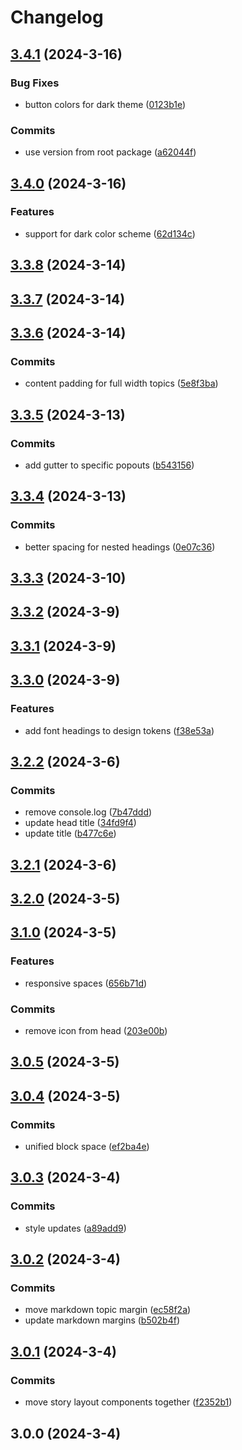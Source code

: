 # Changelog

## [3.4.1](https://github.com/jaccomeijer/green-lib/compare/3.4.0...3.4.1) (2024-3-16)


### Bug Fixes

* button colors for dark theme ([0123b1e](https://github.com/jaccomeijer/green-lib/commit/0123b1ebe58dd9b461a5c17019ce27ccdcc8ed1f))


### Commits

* use version from root package ([a62044f](https://github.com/jaccomeijer/green-lib/commit/a62044f76af800d2545d169bcba27901aedf175a))

## [3.4.0](https://github.com/jaccomeijer/green-lib/compare/3.3.8...3.4.0) (2024-3-16)


### Features

* support for dark color scheme ([62d134c](https://github.com/jaccomeijer/green-lib/commit/62d134cfb82cd4f1e1803bafe0ce89a03f9aade9))

## [3.3.8](https://github.com/jaccomeijer/green-lib/compare/3.3.7...3.3.8) (2024-3-14)

## [3.3.7](https://github.com/jaccomeijer/green-lib/compare/3.3.6...3.3.7) (2024-3-14)

## [3.3.6](https://github.com/jaccomeijer/green-lib/compare/3.3.5...3.3.6) (2024-3-14)


### Commits

* content padding for full width topics ([5e8f3ba](https://github.com/jaccomeijer/green-lib/commit/5e8f3baa35a141f33272ea0e86bd979603fb3a07))

## [3.3.5](https://github.com/jaccomeijer/green-lib/compare/3.3.4...3.3.5) (2024-3-13)


### Commits

* add gutter to specific popouts ([b543156](https://github.com/jaccomeijer/green-lib/commit/b543156dd880c15f0a9b459b0929fc6ae65e1f0d))

## [3.3.4](https://github.com/jaccomeijer/green-lib/compare/3.3.3...3.3.4) (2024-3-13)


### Commits

* better spacing for nested headings ([0e07c36](https://github.com/jaccomeijer/green-lib/commit/0e07c36a4515722a86edea9b0a1f605711d8caa6))

## [3.3.3](https://github.com/jaccomeijer/green-lib/compare/3.3.2...3.3.3) (2024-3-10)

## [3.3.2](https://github.com/jaccomeijer/green-lib/compare/3.3.1...3.3.2) (2024-3-9)

## [3.3.1](https://github.com/jaccomeijer/green-lib/compare/3.3.0...3.3.1) (2024-3-9)

## [3.3.0](https://github.com/jaccomeijer/green-lib/compare/3.2.2...3.3.0) (2024-3-9)


### Features

* add font headings to design tokens ([f38e53a](https://github.com/jaccomeijer/green-lib/commit/f38e53abd092d189562224124a9211b13c8e5a6e))

## [3.2.2](https://github.com/jaccomeijer/green-lib/compare/3.2.1...3.2.2) (2024-3-6)


### Commits

* remove console.log ([7b47ddd](https://github.com/jaccomeijer/green-lib/commit/7b47dddf94808365ffd6b0d265a3ed40ab1a6cb4))
* update head title ([34fd9f4](https://github.com/jaccomeijer/green-lib/commit/34fd9f4637a4bf6875b30e3b5c3838e3656c3091))
* update title ([b477c6e](https://github.com/jaccomeijer/green-lib/commit/b477c6ed49267b1cc56db73c965504ace36b3391))

## [3.2.1](https://github.com/jaccomeijer/green-lib/compare/3.2.0...3.2.1) (2024-3-6)

## [3.2.0](https://github.com/jaccomeijer/green-lib/compare/3.1.0...3.2.0) (2024-3-5)

## [3.1.0](https://github.com/jaccomeijer/green-lib/compare/3.0.5...3.1.0) (2024-3-5)


### Features

* responsive spaces ([656b71d](https://github.com/jaccomeijer/green-lib/commit/656b71d6f27bc78e700c377e0a22e10ee1148ae1))


### Commits

* remove icon from head ([203e00b](https://github.com/jaccomeijer/green-lib/commit/203e00b5f80586a08c51bac0c2c878bcd3e0c367))

## [3.0.5](https://github.com/jaccomeijer/green-lib/compare/3.0.4...3.0.5) (2024-3-5)

## [3.0.4](https://github.com/jaccomeijer/green-lib/compare/3.0.3...3.0.4) (2024-3-5)


### Commits

* unified block space ([ef2ba4e](https://github.com/jaccomeijer/green-lib/commit/ef2ba4eb5a4a85ac2d6253dc33bd3405515fd768))

## [3.0.3](https://github.com/jaccomeijer/green-lib/compare/3.0.2...3.0.3) (2024-3-4)


### Commits

* style updates ([a89add9](https://github.com/jaccomeijer/green-lib/commit/a89add9d97da87499bab6afe038447d507badb15))

## [3.0.2](https://github.com/jaccomeijer/green-lib/compare/3.0.1...3.0.2) (2024-3-4)


### Commits

* move markdown topic margin ([ec58f2a](https://github.com/jaccomeijer/green-lib/commit/ec58f2a88679d1770b6186f76c2e5869e9c3199d))
* update markdown margins ([b502b4f](https://github.com/jaccomeijer/green-lib/commit/b502b4fe0a091642eb8ac2cdc59928b62097e306))

## [3.0.1](https://github.com/jaccomeijer/green-lib/compare/3.0.0...3.0.1) (2024-3-4)


### Commits

* move story layout components together ([f2352b1](https://github.com/jaccomeijer/green-lib/commit/f2352b1fdf0ed572219e93b3ffa15f7d59fd56fb))

## 3.0.0 (2024-3-4)


